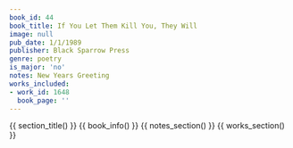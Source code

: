 ```yaml
---
book_id: 44
book_title: If You Let Them Kill You, They Will
image: null
pub_date: 1/1/1989
publisher: Black Sparrow Press
genre: poetry
is_major: 'no'
notes: New Years Greeting
works_included:
- work_id: 1648
  book_page: ''
---
```


{{ section_title() }}
{{ book_info() }}
{{ notes_section() }}
{{ works_section() }}
